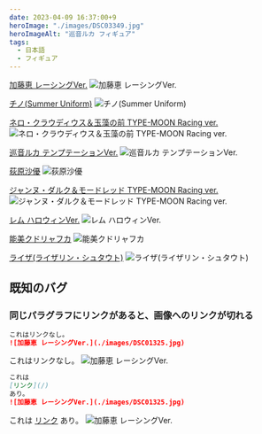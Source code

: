 ```yaml
---
date: 2023-04-09 16:37:00+9
heroImage: "./images/DSC03349.jpg"
heroImageAlt: "巡音ルカ フィギュア"
tags:
  - 日本語
  - フィギュア
---
```


<!-- more -->

[加藤恵 レーシングVer.](https://www.goodsmile.info/ja/product/11193/%E5%8A%A0%E8%97%A4%E6%81%B5+%E3%83%AC%E3%83%BC%E3%82%B7%E3%83%B3%E3%82%B0Ver.html)
![加藤恵 レーシングVer.](./images/DSC01325.jpg)

[チノ(Summer Uniform)](https://plumwebshop.com/item-detail/1007530)
![チノ(Summer Uniform)](./images/DSC02434.jpg)

[ネロ・クラウディウス＆玉藻の前 TYPE-MOON Racing ver.](http://plusoneservice.jp/shop/nero_tamamo/)
![ネロ・クラウディウス＆玉藻の前 TYPE-MOON Racing ver.](./images/DSC02482.jpg)

[巡音ルカ テンプテーションVer.](https://www.goodsmile.info/ja/product/6521/%E5%B7%A1%E9%9F%B3%E3%83%AB%E3%82%AB+%E3%83%86%E3%83%B3%E3%83%97%E3%83%86%E3%83%BC%E3%82%B7%E3%83%A7%E3%83%B3Ver.html)
![巡音ルカ テンプテーションVer.](./images/DSC03349.jpg)

[荻原沙優](https://www.goodsmile.info/ja/product/11919/%E8%8D%BB%E5%8E%9F%E6%B2%99%E5%84%AA.html)
![荻原沙優](./images/DSC03718.jpg)

[ジャンヌ・ダルク＆モードレッド TYPE-MOON Racing ver.](http://plusoneservice.jp/apored.html)
![ジャンヌ・ダルク＆モードレッド TYPE-MOON Racing ver.](./images/P5310484.jpg)

[レム ハロウィンVer.](https://www.goodsmile.info/ja/product/9139/%E3%83%AC%E3%83%A0+%E3%83%8F%E3%83%AD%E3%82%A6%E3%82%A3%E3%83%B3Ver.html)
![レム ハロウィンVer.](./images/P6050098.jpg)

[能美クドリャフカ](https://www.kotobukiya.co.jp/product/product-0000003934/)
![能美クドリャフカ](./images/P6120030.jpg)

[ライザ(ライザリン・シュタウト)](http://wonderfulworks.co.jp/product/article.php?id=2)
![ライザ(ライザリン・シュタウト)](./images/P9180040.jpg)

## 既知のバグ

### 同じパラグラフにリンクがあると、画像へのリンクが切れる

```md
これはリンクなし。
![加藤恵 レーシングVer.](./images/DSC01325.jpg)
```

これはリンクなし。
![加藤恵 レーシングVer.](./images/DSC01325.jpg)

```md
これは
[リンク](/)
あり。
![加藤恵 レーシングVer.](./images/DSC01325.jpg)
```

これは
[リンク](/)
あり。
![加藤恵 レーシングVer.](./images/DSC01325.jpg)
